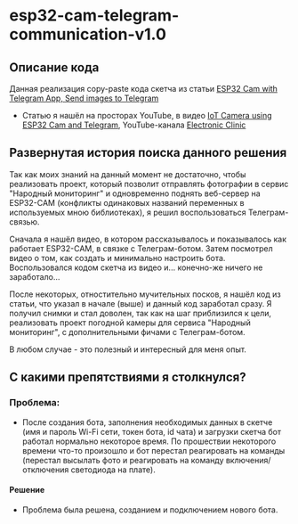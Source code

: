 # esp32-cam-telegram-communication-v1.0
## Описание кода
Данная реализация copy-paste кода скетча из статьи [ESP32 Cam with Telegram App, Send images to Telegram
](https://www.electroniclinic.com/esp32-cam-with-telegram-app-send-images-to-telegram/)
- Статью я нашёл на просторах YouTube, в видео [IoT Camera using ESP32 Cam and Telegram](https://www.youtube.com/watch?v=hNjguvfElag),
YouTube-канала [Electronic Clinic](https://www.youtube.com/@ElectroniClinic)

## Развернутая история поиска данного решения
Так как моих знаний на данный момент не достаточно, чтобы реализовать
проект, который позволит отправлять фотографии в сервис "Народный мониторинг" и
одновременно поднять веб-сервер на ESP32-CAM (конфликты одинаковых названий
переменных в используемых мною библиотеках), я решил воспользоваться Телеграм-связью.

Сначала я нашёл видео, в котором рассказывалось и показывалось как работает
ESP32-CAM, в связке с Телеграм-ботом. Затем посмотрел видео о том, как создать
и минимально настроить бота. Воспользовался кодом скетча из видео и... конечно-же
ничего не заработало...

После некоторых, отностительно мучительных посков, я нашёл код из статьи, что
указал в начале (выше) и данный код заработал сразу. Я получил снимки и стал доволен,
так как на шаг приблизился к цели, реализовать проект погодной камеры для сервиса
"Народный мониторинг", с дополнительными фичами с Телеграм-ботом.

В любом случае - это полезный и интересный для меня опыт.

## С какими препятствиями я столкнулся?
### Проблема:
- После создания бота, заполнения необходимых данных в скетче (имя и пароль Wi-Fi
сети, токен бота, id чата) и загрузки скетча бот работал нормально некоторое время.
По прошествии некоторого времени что-то произошло и бот перестал реагировать на
команды (перестал высылать фото и реагировать на команду включения/отключения светодиода
на плате).
#### Решение
- Проблема была решена, созданием и подключением нового бота.

